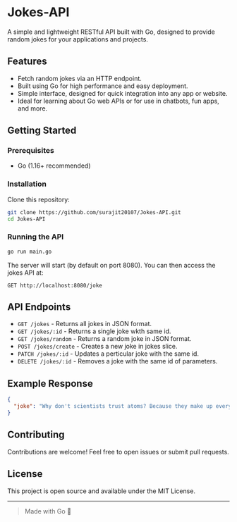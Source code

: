 # Jokes-API 

A simple and lightweight RESTful API built with Go, designed to provide random jokes for your applications and projects.

## Features

- Fetch random jokes via an HTTP endpoint.
- Built using Go for high performance and easy deployment.
- Simple interface, designed for quick integration into any app or website.
- Ideal for learning about Go web APIs or for use in chatbots, fun apps, and more.

## Getting Started

### Prerequisites

- Go (1.16+ recommended)

### Installation

Clone this repository:

```bash
git clone https://github.com/surajit20107/Jokes-API.git
cd Jokes-API
```

### Running the API

```bash
go run main.go
```

The server will start (by default on port 8080). You can then access the jokes API at:

```
GET http://localhost:8080/joke
```

## API Endpoints

- `GET /jokes` - Returns all jokes in JSON format.
- `GET /jokes/:id` - Returns a single joke wkth same id.
- `GET /jokes/random` - Returns a random joke in JSON format.
- `POST /jokes/create` - Creates a new joke in jokes slice.
- `PATCH /jokes/:id` - Updates a perticular joke with the same id.
- `DELETE /jokes/:id` - Removes a joke with the same id of parameters.

## Example Response

```json
{
  "joke": "Why don't scientists trust atoms? Because they make up everything!"
}
```

## Contributing

Contributions are welcome! Feel free to open issues or submit pull requests.

## License

This project is open source and available under the MIT License.

---

> Made with Go 🦦

